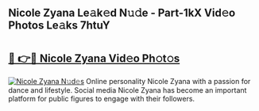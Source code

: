 ## Nicole Zyana Le𝚊k𝚎d N𝚞𝚍e - Part-1kX Vid𝚎o Photos Le𝚊ks 7htuY

# <h2><a href="http://fbdi8bx.evod.top/?m=Nicole+Zyana">🔗 👉🔴 Nicole Zyana Vid𝚎o Ph𝚘t𝚘s</a></h2>

[![Nicole Zyana N𝚞d𝚎s](https://i.imgur.com/8V9OHl7.gif)](http://fbdi8bx.evod.top/?m=Nicole+Zyana)
Online personality Nicole Zyana with a passion for dance and lifestyle. Social media Nicole Zyana has become an important platform for public figures to engage with their followers. 
